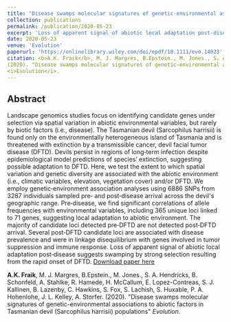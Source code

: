 ```yaml
---
title: "Disease swamps molecular signatures of genetic‐environmental associations to abiotic factors in Tasmanian devil (Sarcophilus harrisii) populations"
collection: publications
permalink: /publication/2020-05-23
excerpt: 'Loss of apparent signal of abiotic local adaptation post‐disease suggests swamping by strong selection resulting from the rapid onset of DFTD.'
date: 2020-05-23
venue: 'Evolution'
paperurl: 'https://onlinelibrary.wiley.com/doi/epdf/10.1111/evo.14023'
citation: <b>A.K. Fraik</b>, M. J. Margres, B.Epstein., M. Jones., S. A. Hendricks, B. Schonfeld, A. Stahlke, R. Hamede, H. McCallum, E. Lopez-Contreas, S. J. Kallinen, B. Lazenby, C. Hawkins, S. Fox, S. Lachish, S. Huxable, P. A. Hohenlohe, J. L. Kelley, A. Storfer. 
(2020). "Disease swamps molecular signatures of genetic-environmental associations to abiotic factors in Tasmanian devil (Sarcophilus harrisii) populations" 
<i>Evolution</i>.
---
```


## Abstract
Landscape genomics studies focus on identifying candidate genes under selection via spatial variation in abiotic environmental variables, but rarely by biotic factors (i.e., disease). The Tasmanian devil (Sarcophilus harrisii) is found only on the environmentally heterogeneous island of Tasmania and is threatened with extinction by a transmissible cancer, devil facial tumor disease (DFTD). Devils persist in regions of long‐term infection despite epidemiological model predictions of species’ extinction, suggesting possible adaptation to DFTD. Here, we test the extent to which spatial variation and genetic diversity are associated with the abiotic environment (i.e., climatic variables, elevation, vegetation cover) and/or DFTD. We employ genetic‐environment association analyses using 6886 SNPs from 3287 individuals sampled pre‐ and post‐disease arrival across the devil's geographic range. Pre‐disease, we find significant correlations of allele frequencies with environmental variables, including 365 unique loci linked to 71 genes, suggesting local adaptation to abiotic environment. The majority of candidate loci detected pre‐DFTD are not detected post‐DFTD arrival. Several post‐DFTD candidate loci are associated with disease prevalence and were in linkage disequilibrium with genes involved in tumor suppression and immune response. Loss of apparent signal of abiotic local adaptation post‐disease suggests swamping by strong selection resulting from the rapid onset of DFTD.
[Download paper here](https://onlinelibrary.wiley.com/doi/epdf/10.1111/evo.14023)

<b>A.K. Fraik</b>, M. J. Margres, B.Epstein., M. Jones., S. A. Hendricks, B. Schonfeld, A. Stahlke, R. Hamede, H. McCallum, E. Lopez-Contreas, S. J. Kallinen, B. Lazenby, C. Hawkins, S. Fox, S. Lachish, S. Huxable, P. A. Hohenlohe, J. L. Kelley, A. Storfer. 
(2020). "Disease swamps molecular signatures of genetic-environmental associations to abiotic factors in Tasmanian devil (Sarcophilus harrisii) populations" <i>Evolution</i>.
